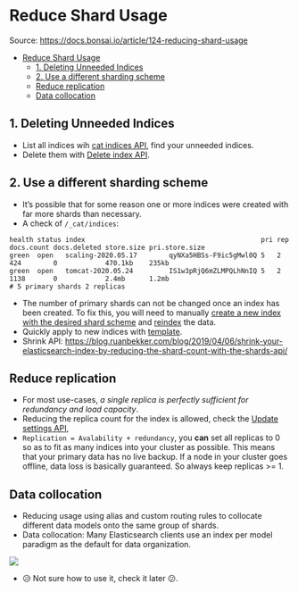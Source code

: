 # Reduce Shard Usage

Source: https://docs.bonsai.io/article/124-reducing-shard-usage

- [Reduce Shard Usage](#reduce-shard-usage)
  - [1. Deleting Unneeded Indices](#1-deleting-unneeded-indices)
  - [2. Use a different sharding scheme](#2-use-a-different-sharding-scheme)
  - [Reduce replication](#reduce-replication)
  - [Data collocation](#data-collocation)

## 1. Deleting Unneeded Indices

- List all indices wih [cat indices API](https://www.elastic.co/guide/en/elasticsearch/reference/6.8/cat-indices.html), find your unneeded indices.
- Delete them with [Delete index API](https://www.elastic.co/guide/en/elasticsearch/reference/6.8/indices-delete-index.html).

## 2. Use a different sharding scheme

- It’s possible that for some reason one or more indices were created with far more shards than necessary.
- A check of `/_cat/indices`:

```
health status index                                            pri rep     docs.count docs.deleted store.size pri.store.size
green  open   scaling-2020.05.17        qyNXa5HBSs-F9ic5gMwl0Q 5   2       424        0            470.1kb    235kb
green  open   tomcat-2020.05.24         IS1w3pRjQ6mZLMPQLhNnIQ 5   2       1138       0            2.4mb      1.2mb
# 5 primary shards 2 replicas
```

- The number of primary shards can not be changed once an index has been created. To fix this, you will need to manually [create a new index with the desired shard scheme](https://www.elastic.co/guide/en/elasticsearch/reference/6.8/indices-create-index.html) and [reindex](https://www.elastic.co/guide/en/elasticsearch/reference/6.8/docs-reindex.html) the data.
- Quickly apply to new indices with [template](https://www.elastic.co/guide/en/elasticsearch/reference/6.8/indices-templates.html).
- Shrink API: https://blog.ruanbekker.com/blog/2019/04/06/shrink-your-elasticsearch-index-by-reducing-the-shard-count-with-the-shards-api/

## Reduce replication

- For most use-cases, _a single replica is perfectly sufficient for redundancy and load capacity_.
- Reducing the replica count for the index is allowed, check the [Update settings API](https://www.elastic.co/guide/en/elasticsearch/reference/6.8/indices-update-settings.html),
- `Replication = Avalability + redundancy`, you **can** set all replicas to 0 so as to fit as many indices into your cluster as possible. This means that your primary data has no live backup. If a node in your cluster goes offline, data loss is basically guaranteed. So always keep replicas >= 1.

## Data collocation

- Reducing usage using alias and custom routing rules to collocate different data models onto the same group of shards.
- Data collocation: Many Elasticsearch clients use an index per model paradigm as the default for data organization.

![](https://d33v4339jhl8k0.cloudfront.net/docs/assets/5bd08cb42c7d3a01757a5894/images/5c6c67402c7d3a66e32ea836/file-LLMPZ7B6hQ.jpg)

- :disappointed_relieved: Not sure how to use it, check it later :confused:.
